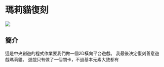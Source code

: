 # 瑪莉貓復刻
![](https://i.imgur.com/DCmhG5W.png)
## 簡介
這是中央創遊的程式作業要我們做一個2D橫向平台遊戲。
我最後決定復刻善意遊戲瑪莉貓。
遊戲只有做了一個關卡，不過基本元素大致都有

